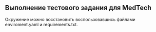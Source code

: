 ## Выполнение тестового задания для MedTech

Окружение можно восстановить воспользовавшись файлами enviroment.yaml и requirements.txt.